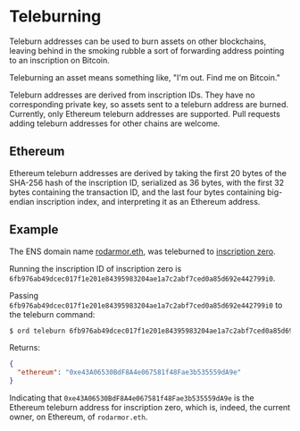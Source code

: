 Teleburning
===========

Teleburn addresses can be used to burn assets on other blockchains, leaving
behind in the smoking rubble a sort of forwarding address pointing to an
inscription on Bitcoin.

Teleburning an asset means something like, "I'm out. Find me on Bitcoin."

Teleburn addresses are derived from inscription IDs. They have no corresponding
private key, so assets sent to a teleburn address are burned. Currently, only
Ethereum teleburn addresses are supported. Pull requests adding teleburn
addresses for other chains are welcome.

Ethereum
--------

Ethereum teleburn addresses are derived by taking the first 20 bytes of the
SHA-256 hash of the inscription ID, serialized as 36 bytes, with the first 32
bytes containing the transaction ID, and the last four bytes containing
big-endian inscription index, and interpreting it as an Ethereum address.

Example
-------

The ENS domain name [rodarmor.eth](https://app.ens.domains/rodarmor.eth), was
teleburned to [inscription
zero](https://ordinals.com/inscription/6fb976ab49dcec017f1e201e84395983204ae1a7c2abf7ced0a85d692e442799i0).

Running the inscription ID of inscription zero is
`6fb976ab49dcec017f1e201e84395983204ae1a7c2abf7ced0a85d692e442799i0`.

Passing `6fb976ab49dcec017f1e201e84395983204ae1a7c2abf7ced0a85d692e442799i0` to
the teleburn command:

```bash
$ ord teleburn 6fb976ab49dcec017f1e201e84395983204ae1a7c2abf7ced0a85d692e442799i0
```

Returns:

```json
{
  "ethereum": "0xe43A06530BdF8A4e067581f48Fae3b535559dA9e"
}
```

Indicating that `0xe43A06530BdF8A4e067581f48Fae3b535559dA9e` is the Ethereum
teleburn address for inscription zero, which is, indeed, the current owner, on
Ethereum, of `rodarmor.eth`.
